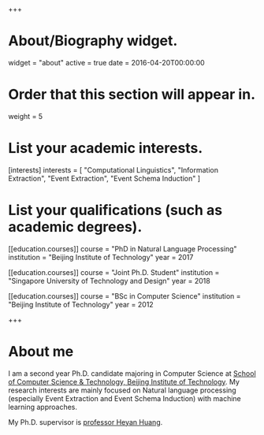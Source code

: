 +++
# About/Biography widget.
widget = "about"
active = true
date = 2016-04-20T00:00:00

# Order that this section will appear in.
weight = 5

# List your academic interests.
[interests]
  interests = [
    "Computational Linguistics",
    "Information Extraction",
    "Event Extraction",
    "Event Schema Induction"
  ]

# List your qualifications (such as academic degrees).
[[education.courses]]
  course = "PhD in Natural Language Processing"
  institution = "Beijing Institute of Technology"
  year = 2017

[[education.courses]]
  course = "Joint Ph.D. Student"
  institution = "Singapore University of Technology and Design"
  year = 2018

[[education.courses]]
  course = "BSc in Computer Science"
  institution = "Beijing Institute of Technology"
  year = 2012

+++

# About me

I am a second year Ph.D. candidate majoring in Computer Science at [School of Computer Science & Technology, Beijing Institute of Technology](http://cs.bit.edu.cn/).
My research interests are mainly focused on Natural language processing (especially Event Extraction and Event Schema Induction) with machine learning approaches.

My Ph.D. supervisor is [professor Heyan Huang](http://cs.bit.edu.cn/szdw/jsml/js/hhy/index.htm).
